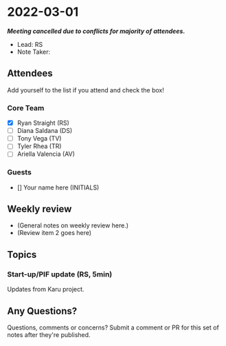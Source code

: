 # 2022-03-01

_**Meeting cancelled due to conflicts for majority of attendees.**_

- Lead: RS
- Note Taker: 

## Attendees

Add yourself to the list if you attend and check the box!

### Core Team

- [X] Ryan Straight (RS)
- [ ] Diana Saldana (DS)
- [ ] Tony Vega (TV)
- [ ] Tyler Rhea (TR)
- [ ] Ariella Valencia (AV)

### Guests

- [] Your name here (INITIALS)

## Weekly review

- (General notes on weekly review here.)
- (Review item 2 goes here)

## Topics

<!-- If you would like to add a topic to the agenda please add your name to the appropriate list above and add a suggestion to the PR using the following format: -->

### Start-up/PIF update (RS, 5min)

Updates from Karu project.

<!-- ### Your topic (INITIALS, expected duration in minutes) -->

<!-- ### Your topic (INITIALS, expected duration in minutes) -->

<!-- ### Your topic (INITIALS, expected duration in minutes) -->

<!-- ### Your topic (INITIALS, expected duration in minutes) -->

<!-- ### Your topic (INITIALS, expected duration in minutes) -->

## Any Questions?

Questions, comments or concerns? Submit a comment or PR for this set of notes after they're published.
